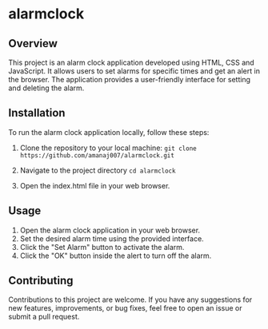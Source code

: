 # alarmclock
## Overview
This project is an alarm clock application developed using HTML, CSS and JavaScript. It allows users to set alarms for specific times and get an alert in the browser. The application provides a user-friendly interface for setting and deleting the alarm.

## Installation
To run the alarm clock application locally, follow these steps:

1. Clone the repository to your local machine:
`git clone https://github.com/amanaj007/alarmclock.git`

2. Navigate to the project directory
`cd alarmclock`

3. Open the index.html file in your web browser.

## Usage
1. Open the alarm clock application in your web browser.
2. Set the desired alarm time using the provided interface.
3. Click the "Set Alarm" button to activate the alarm.
4. Click the "OK" button inside the alert to turn off the alarm.

## Contributing
Contributions to this project are welcome. If you have any suggestions for new features, improvements, or bug fixes, feel free to open an issue or submit a pull request.
